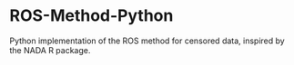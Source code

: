 # ROS-Method-Python
Python implementation of the ROS method for censored data, inspired by the NADA R package.
